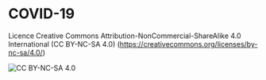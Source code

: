 # COVID-19

Licence Creative Commons Attribution-NonCommercial-ShareAlike 4.0 International (CC BY-NC-SA 4.0)  (https://creativecommons.org/licenses/by-nc-sa/4.0/)

![CC BY-NC-SA 4.0](https://licensebuttons.net/l/by-nc-sa/4.0/88x31.png)

